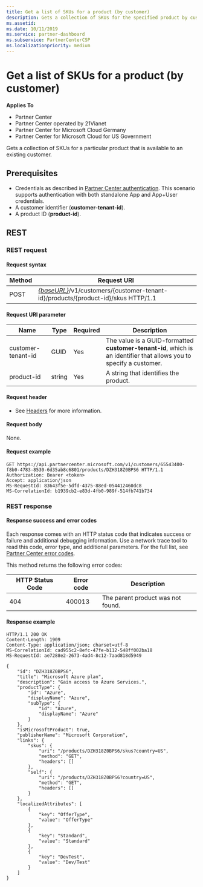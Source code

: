 ```yaml
---
title: Get a list of SKUs for a product (by customer)
description: Gets a collection of SKUs for the specified product by customer.
ms.assetid:
ms.date: 10/11/2019
ms.service: partner-dashboard
ms.subservice: PartnerCenterCSP
ms.localizationpriority: medium
---
```


# Get a list of SKUs for a product (by customer)

**Applies To**

- Partner Center
- Partner Center operated by 21Vianet
- Partner Center for Microsoft Cloud Germany
- Partner Center for Microsoft Cloud for US Government

Gets a collection of SKUs for a particular product that is available to an existing customer.

## Prerequisites

- Credentials as described in [Partner Center authentication](partner-center-authentication.md). This scenario supports authentication with both standalone App and App+User credentials.
- A customer identifier (**customer-tenant-id**).
- A product ID (**product-id**).

## REST

### REST request

#### Request syntax

| Method | Request URI                                                                                                        |
|--------|--------------------------------------------------------------------------------------------------------------------|
| POST   | [*\{baseURL\}*](partner-center-rest-urls.md)/v1/customers/{customer-tenant-id}/products/{product-id}/skus HTTP/1.1 |

#### Request URI parameter

| Name               | Type | Required | Description                                                                                 |
|--------------------|------|----------|---------------------------------------------------------------------------------------------|
| customer-tenant-id | GUID | Yes | The value is a GUID-formatted **customer-tenant-id**, which is an identifier that allows you to specify a customer. |
| product-id | string | Yes | A string that identifies the product. |

#### Request header

- See [Headers](headers.md) for more information.

#### Request body

None.

#### Request example

```http
GET https://api.partnercenter.microsoft.com/v1/customers/65543400-f8b0-4783-8530-6d35ab8c6801/products/DZH318Z0BPS6 HTTP/1.1
Authorization: Bearer <token>
Accept: application/json
MS-RequestId: 83643f5e-5dfd-4375-88ed-054412460dc8
MS-CorrelationId: b1939cb2-e83d-4fb0-989f-514fb741b734
```

### REST response

#### Response success and error codes

Each response comes with an HTTP status code that indicates success or failure and additional debugging information. Use a network trace tool to read this code, error type, and additional parameters. For the full list, see [Partner Center error codes](error-codes.md).

This method returns the following error codes:

| HTTP Status Code | Error code | Description |
|------------------|------------|-------------|
| 404 | 400013 | The parent product was not found. |

#### Response example

```http
HTTP/1.1 200 OK
Content-Length: 1909
Content-Type: application/json; charset=utf-8
MS-CorrelationId: cad955c2-8efc-47fe-b112-548ff002ba18
MS-RequestId: ae7288e2-2673-4ad4-8c12-7aad818d5949

{
    "id": "DZH318Z0BPS6",
    "title": "Microsoft Azure plan",
    "description": "Gain access to Azure Services.",
    "productType": {
        "id": "Azure",
        "displayName": "Azure",
        "subType": {
            "id": "Azure",
            "displayName": "Azure"
        }
    },
    "isMicrosoftProduct": true,
    "publisherName": "Microsoft Corporation",
    "links": {
        "skus": {
            "uri": "/products/DZH318Z0BPS6/skus?country=US",
            "method": "GET",
            "headers": []
        },
        "self": {
            "uri": "/products/DZH318Z0BPS6?country=US",
            "method": "GET",
            "headers": []
        }
    },
    "localizedAttributes": [
        {
            "key": "OfferType",
            "value": "OfferType"
        },
        {
            "key": "Standard",
            "value": "Standard"
        },
        {
            "key": "DevTest",
            "value": "Dev/Test"
        }
    ]
}
```
